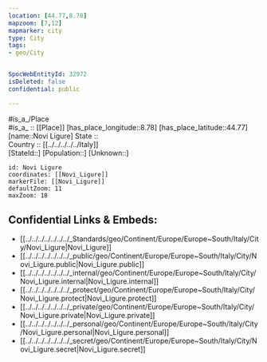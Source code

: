 ```yaml
---
location: [44.77,8.78] 
mapzoom: [7,12] 
mapmarker: city 
type: City
tags:
- geo/City


SpocWebEntityId: 32972
isDeleted: false
confidential: public

---
```

#is_a_/Place  
#is_a_ :: [[Place]] 
[has_place_longitude::8.78] 
[has_place_latitude::44.77] 
[name::Novi Ligure] 
State ::  
Country :: [[../../../../../Italy]]  
[StateId::] 
[Population::] 
[Unknown::] 


```leaflet
id: Novi Ligure
coordinates: [[Novi_Ligure]] 
markerFile: [[Novi_Ligure]] 
defaultZoom: 11 
maxZoom: 18
```


## Confidential Links & Embeds: 
- [[../../../../../../../_Standards/geo/Continent/Europe/Europe~South/Italy/City/Novi_Ligure|Novi_Ligure]] 
- [[../../../../../../../_public/geo/Continent/Europe/Europe~South/Italy/City/Novi_Ligure.public|Novi_Ligure.public]] 
- [[../../../../../../../_internal/geo/Continent/Europe/Europe~South/Italy/City/Novi_Ligure.internal|Novi_Ligure.internal]] 
- [[../../../../../../../_protect/geo/Continent/Europe/Europe~South/Italy/City/Novi_Ligure.protect|Novi_Ligure.protect]] 
- [[../../../../../../../_private/geo/Continent/Europe/Europe~South/Italy/City/Novi_Ligure.private|Novi_Ligure.private]] 
- [[../../../../../../../_personal/geo/Continent/Europe/Europe~South/Italy/City/Novi_Ligure.personal|Novi_Ligure.personal]] 
- [[../../../../../../../_secret/geo/Continent/Europe/Europe~South/Italy/City/Novi_Ligure.secret|Novi_Ligure.secret]] 
